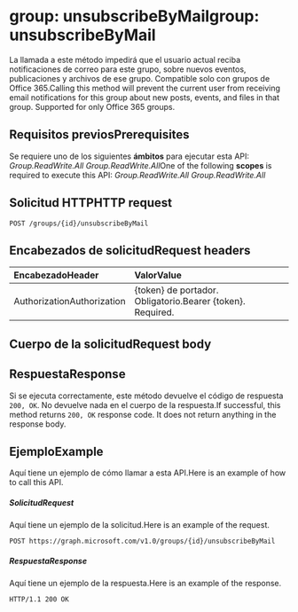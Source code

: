 # <a name="group-unsubscribebymail"></a><span data-ttu-id="730aa-101">group: unsubscribeByMail</span><span class="sxs-lookup"><span data-stu-id="730aa-101">group: unsubscribeByMail</span></span>

<span data-ttu-id="730aa-p101">La llamada a este método impedirá que el usuario actual reciba notificaciones de correo para este grupo, sobre nuevos eventos, publicaciones y archivos de ese grupo. Compatible solo con grupos de Office 365.</span><span class="sxs-lookup"><span data-stu-id="730aa-p101">Calling this method will prevent the current user from receiving email notifications for this group about new posts, events, and files in that group. Supported for only Office 365 groups.</span></span> 
## <a name="prerequisites"></a><span data-ttu-id="730aa-104">Requisitos previos</span><span class="sxs-lookup"><span data-stu-id="730aa-104">Prerequisites</span></span>
<span data-ttu-id="730aa-105">Se requiere uno de los siguientes **ámbitos** para ejecutar esta API: *Group.ReadWrite.All* 
*Group.ReadWrite.All*</span><span class="sxs-lookup"><span data-stu-id="730aa-105">One of the following **scopes** is required to execute this API: *Group.ReadWrite.All* 
*Group.ReadWrite.All*</span></span>
## <a name="http-request"></a><span data-ttu-id="730aa-106">Solicitud HTTP</span><span class="sxs-lookup"><span data-stu-id="730aa-106">HTTP request</span></span>
<!-- { "blockType": "ignored" } -->
```http
POST /groups/{id}/unsubscribeByMail
```
## <a name="request-headers"></a><span data-ttu-id="730aa-107">Encabezados de solicitud</span><span class="sxs-lookup"><span data-stu-id="730aa-107">Request headers</span></span>
| <span data-ttu-id="730aa-108">Encabezado</span><span class="sxs-lookup"><span data-stu-id="730aa-108">Header</span></span>       | <span data-ttu-id="730aa-109">Valor</span><span class="sxs-lookup"><span data-stu-id="730aa-109">Value</span></span> |
|:---------------|:--------|
| <span data-ttu-id="730aa-110">Authorization</span><span class="sxs-lookup"><span data-stu-id="730aa-110">Authorization</span></span>  | <span data-ttu-id="730aa-p102">{token} de portador. Obligatorio.</span><span class="sxs-lookup"><span data-stu-id="730aa-p102">Bearer {token}. Required.</span></span>  |

## <a name="request-body"></a><span data-ttu-id="730aa-113">Cuerpo de la solicitud</span><span class="sxs-lookup"><span data-stu-id="730aa-113">Request body</span></span>

## <a name="response"></a><span data-ttu-id="730aa-114">Respuesta</span><span class="sxs-lookup"><span data-stu-id="730aa-114">Response</span></span>

<span data-ttu-id="730aa-p103">Si se ejecuta correctamente, este método devuelve el código de respuesta `200, OK`. No devuelve nada en el cuerpo de la respuesta.</span><span class="sxs-lookup"><span data-stu-id="730aa-p103">If successful, this method returns `200, OK` response code. It does not return anything in the response body.</span></span>

## <a name="example"></a><span data-ttu-id="730aa-117">Ejemplo</span><span class="sxs-lookup"><span data-stu-id="730aa-117">Example</span></span>
<span data-ttu-id="730aa-118">Aquí tiene un ejemplo de cómo llamar a esta API.</span><span class="sxs-lookup"><span data-stu-id="730aa-118">Here is an example of how to call this API.</span></span>
##### <a name="request"></a><span data-ttu-id="730aa-119">Solicitud</span><span class="sxs-lookup"><span data-stu-id="730aa-119">Request</span></span>
<span data-ttu-id="730aa-120">Aquí tiene un ejemplo de la solicitud.</span><span class="sxs-lookup"><span data-stu-id="730aa-120">Here is an example of the request.</span></span>
<!-- {
  "blockType": "request",
  "name": "group_unsubscribebymail"
}-->
```http
POST https://graph.microsoft.com/v1.0/groups/{id}/unsubscribeByMail
```

##### <a name="response"></a><span data-ttu-id="730aa-121">Respuesta</span><span class="sxs-lookup"><span data-stu-id="730aa-121">Response</span></span>
<span data-ttu-id="730aa-122">Aquí tiene un ejemplo de la respuesta.</span><span class="sxs-lookup"><span data-stu-id="730aa-122">Here is an example of the response.</span></span> 
<!-- {
  "blockType": "response",
  "truncated": true
} -->
```http
HTTP/1.1 200 OK
```

<!-- uuid: 8fcb5dbc-d5aa-4681-8e31-b001d5168d79
2015-10-25 14:57:30 UTC -->
<!-- {
  "type": "#page.annotation",
  "description": "group: unsubscribeByMail",
  "keywords": "",
  "section": "documentation",
  "tocPath": ""
}-->

